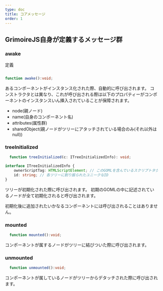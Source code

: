 ```yaml
---
type: doc
title: コアメッセージ
order: 1
---
```


## GrimoireJS自身が定義するメッセージ群

### awake

定義

```typescript

function awake():void;

```

あるコンポーネントがインスタンス化された際、自動的に呼び出されます。
コンストラクタとは異なり、これが呼び出される際は以下のプロパティーがコンポーネントのインスタンスいん挿入されていることが保障されます。

* node(親ノード)
* name(自身のコンポーネント名)
* attributes(属性群)
* sharedObject(親ノードがツリーにアタッチされている場合のみ(それ以外はnull))

### treeInitialized

```typescript
  function treeInitialized(c: ITreeInitializedInfo): void;
```

```typescript
interface ITreeInitializedInfo {
    ownerScriptTag: HTMLScriptElement; // このGOMLを含んでいるスクリプトタグ
    id: string; // 各ツリーに割り振られたユニークなID
}
```

ツリーが初期化された際に呼び出されます。
初期のGOMLの中に記述されているノードが全て初期化されると呼び出されます。

初期化後に追加されたいかなるコンポーネントには呼び出されることはありません。

### mounted

```typescript
  function mounted():void;
```

コンポーネントが属するノードがツリーに結びついた際に呼び出されます。

### unmounted

```typescript
  function unmounted():void;
```

コンポーネントが属しているノードがツリーからデタッチされた際に呼び出されます。
